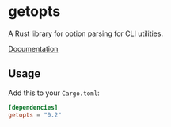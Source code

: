 getopts
===

A Rust library for option parsing for CLI utilities.

[Documentation](https://docs.rs/getopts)

## Usage

Add this to your `Cargo.toml`:

```toml
[dependencies]
getopts = "0.2"
```
